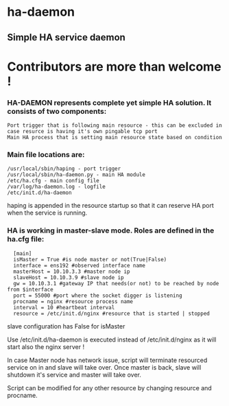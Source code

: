 # ha-daemon
## Simple HA service daemon


# Contributors are more than welcome !


### HA-DAEMON represents complete yet simple HA solution. It consists of two components:

    Port trigger that is following main resource - this can be excluded in case resurce is having it's own pingable tcp port
    Main HA process that is setting main resource state based on condition

### Main file locations are:

    /usr/local/sbin/haping - port trigger
    /usr/local/sbin/ha-daemon.py - main HA module
    /etc/ha.cfg - main config file
    /var/log/ha-daemon.log - logfile
    /etc/init.d/ha-daemon

 

haping is appended in the resource  startup so that it can reserve HA port when the service is running.

### HA is working in master-slave mode. Roles are defined in the ha.cfg file:
```
  [main]
  isMaster = True #is node master or not(True|False)
  interface = ens192 #observed interface name
  masterHost = 10.10.3.3 #master node ip
  slaveHost = 10.10.3.9 #slave node ip
  gw = 10.10.3.1 #gateway IP that needs(or not) to be reached by node from $interface
  port = 55000 #port where the socket digger is listening
  procname = nginx #resource process name
  interval = 10 #heartbeat interval
  resource = /etc/init.d/nginx #resource that is started | stopped
```
  
slave configuration has False for isMaster

Use /etc/init.d/ha-daemon is executed instead of /etc/init.d/nginx  as it will start also the nginx server !

 

In case Master node has network issue, script will terminate resourced service on in and slave will take over. Once master is back, slave will shutdown it's service and master will take over.

Script can be modified for any other resource by changing resource and procname.
